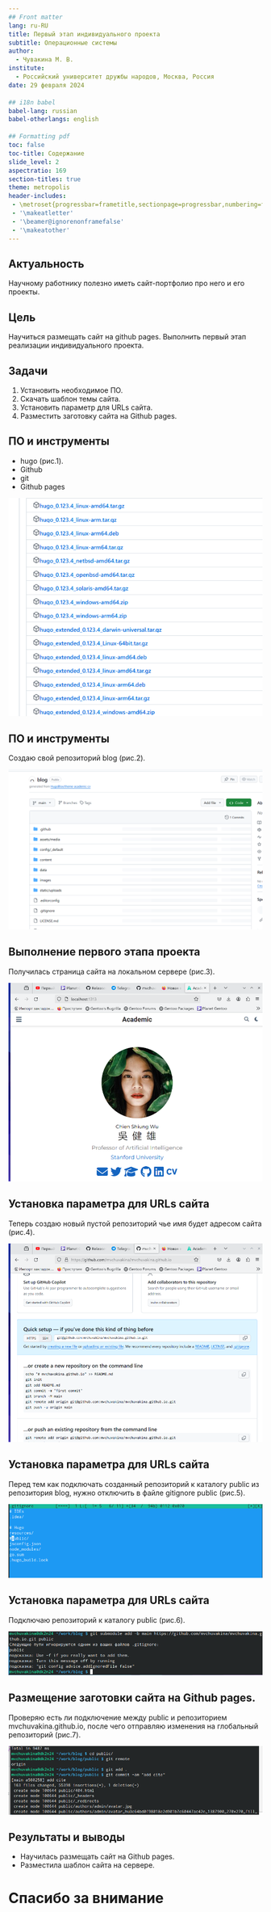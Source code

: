 ```yaml
---
## Front matter
lang: ru-RU
title: Первый этап индивидуального проекта
subtitle: Операционные системы
author:
  - Чувакина М. В.
institute:
  - Российский университет дружбы народов, Москва, Россия
date: 29 февраля 2024 

## i18n babel
babel-lang: russian
babel-otherlangs: english

## Formatting pdf
toc: false
toc-title: Содержание
slide_level: 2
aspectratio: 169
section-titles: true
theme: metropolis
header-includes:
 - \metroset{progressbar=frametitle,sectionpage=progressbar,numbering=fraction}
 - '\makeatletter'
 - '\beamer@ignorenonframefalse'
 - '\makeatother'
---
```






## Актуальность

Научному работнику полезно иметь сайт-портфолио про него и его проекты.

## Цель 

Научиться размещать сайт на github pages. Выполнить первый этап реализации индивидуального проекта.

## Задачи

1. Установить необходимое ПО.
2. Скачать шаблон темы сайта.
3. Установить параметр для URLs сайта.
4. Разместить заготовку сайта на Github pages.


## ПО и инструменты

- hugo (рис.1).
- Github
- git
- Github pages

![](image/01.png)

## ПО и инструменты

Создаю свой репозиторий blog (рис.2).

![](image/05.png)

## Выполнение первого этапа проекта

Получилась страница сайта на локальном сервере (рис.3).

![](image/10.png)

## Установка параметра для URLs сайта

Теперь создаю новый пустой репозиторий чье имя будет адресом сайта (рис.4).

![](image/11.png)

## Установка параметра для URLs сайта

Перед тем как подключать созданный репозиторий к каталогу public из репозитория blog, нужно отключить в файле gitignore public (рис.5).

![](image/15.png)

## Установка параметра для URLs сайта

Подключаю репозиторий к каталогу public (рис.6).

![](image/16.png)


## Размещение заготовки сайта на Github pages.

Проверяю есть ли подключение между public и репозиторием mvchuvakina.github.io, после чего отправляю изменения на глобальный репозиторий (рис.7).

![Отправка изменений на глобальный репозиторий](image/18.png)


## Результаты и выводы

- Научилась размещать сайт на Github pages. 
- Разместила шаблон сайта на сервере.

# Спасибо за внимание


